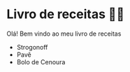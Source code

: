 # Livro de receitas :man_cook:

Olá! Bem vindo ao meu livro de receitas
- Strogonoff
- Pavê
- Bolo de Cenoura